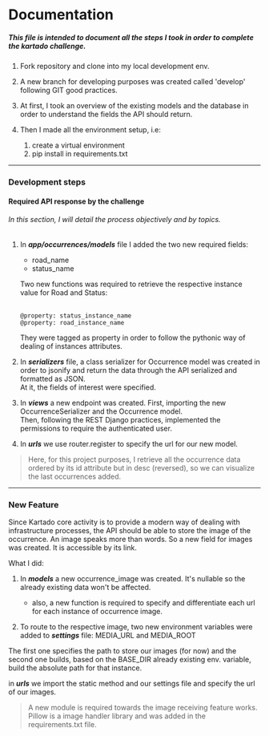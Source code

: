 # Documentation

##### This file is intended to document all the steps I took in order to complete the kartado challenge.

1. Fork repository and clone into my local development env.

2. A new branch for developing purposes was created called 'develop' following GIT good practices.

3. At first, I took an overview of the existing models and the database in order to understand the fields the API should return.

3. Then I made all the environment setup, i.e: 

    1. create a virtual environment
    2. pip install in requirements.txt

***

### Development steps

#### Required API response by the challenge

###### In this section, I will detail the process objectively and by topics.

1. In _**app/occurrences/models**_ file I added the two new required fields: 
    - road_name
    - status_name

    Two new functions was required to retrieve the respective instance value for Road and Status:  
    &nbsp;
    ``` 
    @property: status_instance_name
    @property: road_instance_name
    ```
    They were tagged as property in order to follow the pythonic way of dealing of instances attributes.

2. In _**serializers**_ file, a class serializer for Occurrence model was created in order to jsonify and return the data through the API serialized and formatted as JSON.  
At it, the fields of interest were specified.

3. In _**views**_ a new endpoint was created. First, importing the new OccurrenceSerializer and the Occurrence model.  
Then, following the REST Django practices, implemented the permissions to require the authenticated user. 
4. In _**urls**_ we use router.register to specify the url for our new model.

>Here, for this project purposes, I retrieve all the occurrence data ordered by its id attribute but in desc (reversed), so we can visualize the last occurrences added.

***

### New Feature

Since Kartado core activity is to provide a modern way of dealing with infrastructure processes, the API should be able to store the image of the occurrence. An image speaks more than words. So a new field for images was created. It is accessible by its link.

What I did:

1. In _**models**_ a new occurrence_image was created. It's nullable so the already existing data won't be affected.

    - also, a new function is required to specify and differentiate each url for each instance of occurrence image.

2. To route to the respective image, two new environment variables were added to _**settings**_ file: MEDIA_URL and MEDIA_ROOT

The first one specifies the path to store our images (for now) and the second one builds, based on the BASE_DIR already existing env. variable, build the absolute path for that instance.

in _**urls**_ we import the static method and our settings file and specify the url of our images.

>A new module is required towards the image receiving feature works. Pillow is a image handler library and was added in the requirements.txt file.






